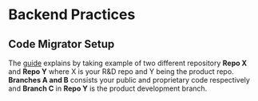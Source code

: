 # Backend Practices

## Code Migrator Setup

The [guide](/assets/Codebase-Migrator.md) explains by taking example of two different repository **Repo X** and **Repo Y** where X is your R&D repo and Y being the product repo. **Branches A and B** consists your public and proprietary code respectively and **Branch C** in  **Repo Y** is the product development branch.
